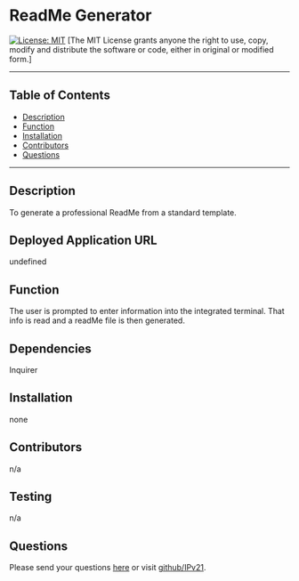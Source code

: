# ReadMe Generator 
 [![License: MIT](https://img.shields.io/badge/License-MIT-yellow.svg)](https://opensource.org/licenses/MIT)
 [The MIT License grants anyone the right to use, copy, modify and distribute the software or code, either in original or modified form.]


  -------------------------
  ## Table of Contents
  * [Description](#description)
  * [Function](#function)
  * [Installation](#installation)
  * [Contributors](#contributors)
  * [Questions](#questions)
  -------------------------
  ## Description
  To generate a professional ReadMe from a standard template.
  ## Deployed Application URL
  undefined
  ## Function
  The user is prompted to enter information into the integrated terminal. That info is read and a readMe file is then generated.
  ## Dependencies 
  Inquirer
  ## Installation
  none
  ## Contributors
  n/a
  ## Testing
  n/a
  ## Questions
  Please send your questions [here](mailto:willsherman771@gmail.com?subject=[GitHub]) or visit [github/IPv21](https://github.com/IPv21).
  
